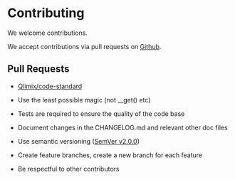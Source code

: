# Contributing

We welcome contributions.

We accept contributions via pull requests on [Github](https://github.com/qlimix/messagebus).

## Pull Requests

- [Qlimix/code-standard](https://github.com/qlimix/code-standard)

- Use the least possible magic (not __get() etc)

- Tests are required to ensure the quality of the code base

- Document changes in the CHANGELOG.md and relevant other doc files

- Use semantic versioning ([SemVer v2.0.0](http://semver.org/))

- Create feature branches, create a new branch for each feature

- Be respectful to other contributors
